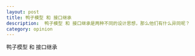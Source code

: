 ```yaml
---
layout: post
title: 鸭子模型 和 接口继承
description:  鸭子模型 和 接口继承是两种不同的设计思想，那么他们有什么异同呢？
category: opinion
---
```


鸭子模型 和 接口继承
